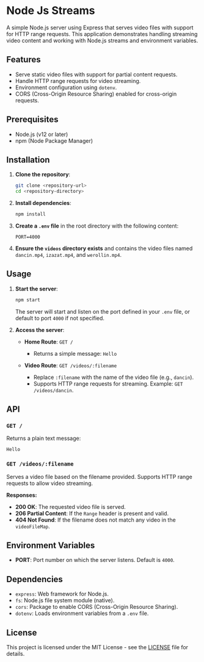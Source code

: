 # Node Js Streams

A simple Node.js server using Express that serves video files with support for HTTP range requests. This application demonstrates handling streaming video content and working with Node.js streams and environment variables.

## Features

- Serve static video files with support for partial content requests.
- Handle HTTP range requests for video streaming.
- Environment configuration using `dotenv`.
- CORS (Cross-Origin Resource Sharing) enabled for cross-origin requests.

## Prerequisites

- Node.js (v12 or later)
- npm (Node Package Manager)

## Installation

1. **Clone the repository**:

   ```bash
   git clone <repository-url>
   cd <repository-directory>
   ```

2. **Install dependencies**:

   ```bash
   npm install
   ```

3. **Create a `.env` file** in the root directory with the following content:

   ```env
   PORT=4000
   ```

4. **Ensure the `videos` directory exists** and contains the video files named `dancin.mp4`, `izazat.mp4`, and `werollin.mp4`.

## Usage

1. **Start the server**:

   ```bash
   npm start
   ```

   The server will start and listen on the port defined in your `.env` file, or default to port `4000` if not specified.

2. **Access the server**:

   - **Home Route**: `GET /`
     - Returns a simple message: `Hello`
   
   - **Video Route**: `GET /videos/:filename`
     - Replace `:filename` with the name of the video file (e.g., `dancin`).
     - Supports HTTP range requests for streaming. Example: `GET /videos/dancin`.

## API

### `GET /`

Returns a plain text message:

```text
Hello
```

### `GET /videos/:filename`

Serves a video file based on the filename provided. Supports HTTP range requests to allow video streaming.

**Responses:**

- **200 OK**: The requested video file is served.
- **206 Partial Content**: If the `Range` header is present and valid.
- **404 Not Found**: If the filename does not match any video in the `videoFileMap`.

## Environment Variables

- **PORT**: Port number on which the server listens. Default is `4000`.

## Dependencies

- `express`: Web framework for Node.js.
- `fs`: Node.js file system module (native).
- `cors`: Package to enable CORS (Cross-Origin Resource Sharing).
- `dotenv`: Loads environment variables from a `.env` file.

## License

This project is licensed under the MIT License - see the [LICENSE](LICENSE) file for details.

